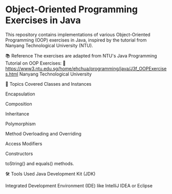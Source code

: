 # Object-Oriented Programming Exercises in Java
This repository contains implementations of various Object-Oriented Programming (OOP) exercises in Java, inspired by the tutorial from Nanyang Technological University (NTU).

📚 Reference
The exercises are adapted from NTU's Java Programming Tutorial on OOP Exercises:
🔗 https://www3.ntu.edu.sg/home/ehchua/programming/java/J3f_OOPExercises.html
Nanyang Technological University

🧠 Topics Covered
Classes and Instances

Encapsulation

Composition

Inheritance

Polymorphism

Method Overloading and Overriding

Access Modifiers

Constructors

toString() and equals() methods.

🛠️ Tools Used
Java Development Kit (JDK)

Integrated Development Environment (IDE) like IntelliJ IDEA or Eclipse
